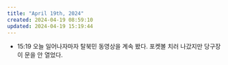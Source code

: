```yaml
---
title: "April 19th, 2024"
created: 2024-04-19 08:59:10
updated: 2024-04-19 15:19:44
---
```

  * 15:19 오늘 일어나자마자 탈북민 동영상을 계속 봤다. 포켓볼 치러 나갔지만 당구장이 문을 안 열었다. 